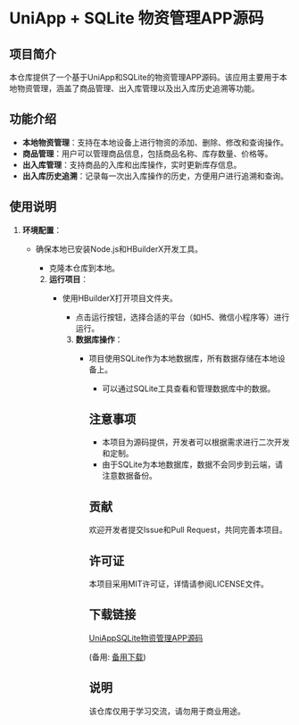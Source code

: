 # UniApp + SQLite 物资管理APP源码

## 项目简介

本仓库提供了一个基于UniApp和SQLite的物资管理APP源码。该应用主要用于本地物资管理，涵盖了商品管理、出入库管理以及出入库历史追溯等功能。

## 功能介绍

- **本地物资管理**：支持在本地设备上进行物资的添加、删除、修改和查询操作。
- **商品管理**：用户可以管理商品信息，包括商品名称、库存数量、价格等。
- **出入库管理**：支持商品的入库和出库操作，实时更新库存信息。
- **出入库历史追溯**：记录每一次出入库操作的历史，方便用户进行追溯和查询。

## 使用说明

1. **环境配置**：
   - 确保本地已安装Node.js和HBuilderX开发工具。
      - 克隆本仓库到本地。

      2. **运行项目**：
         - 使用HBuilderX打开项目文件夹。
            - 点击运行按钮，选择合适的平台（如H5、微信小程序等）进行运行。

            3. **数据库操作**：
               - 项目使用SQLite作为本地数据库，所有数据存储在本地设备上。
                  - 可以通过SQLite工具查看和管理数据库中的数据。

                  ## 注意事项

                  - 本项目为源码提供，开发者可以根据需求进行二次开发和定制。
                  - 由于SQLite为本地数据库，数据不会同步到云端，请注意数据备份。

                  ## 贡献

                  欢迎开发者提交Issue和Pull Request，共同完善本项目。

                  ## 许可证

                  本项目采用MIT许可证，详情请参阅LICENSE文件。

                  ## 下载链接
                  [UniAppSQLite物资管理APP源码](https://pan.quark.cn/s/858c1e0c58ca) 

                  (备用: [备用下载](https://pan.baidu.com/s/1wu43xm-7YidWQRW2BpoWmA?pwd=1234))

                  ## 说明

                  该仓库仅用于学习交流，请勿用于商业用途。
